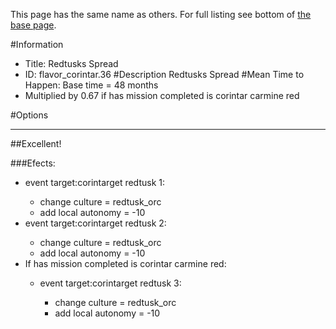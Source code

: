 This page has the same name as others. For full listing see bottom of [the base page](redtusks_spread.md).

#Information
 - Title: Redtusks Spread
 - ID: flavor_corintar.36
#Description
Redtusks Spread
#Mean Time to Happen:
Base time = 48 months
 - Multiplied by 0.67 if has mission completed is corintar carmine red

#Options

___
##Excellent!

###Efects:<ul><li>event target:corintarget redtusk 1:</li><ul><li>change culture = redtusk_orc</li><li>add local autonomy = -10</li></ul><li>event target:corintarget redtusk 2:</li><ul><li>change culture = redtusk_orc</li><li>add local autonomy = -10</li></ul><li>If has mission completed is corintar carmine red:</li><ul><li>event target:corintarget redtusk 3:</li><ul><li>change culture = redtusk_orc</li><li>add local autonomy = -10</li></ul></ul></ul>

